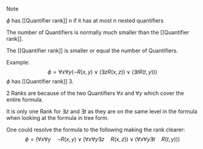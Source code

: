 > [!note]
> $\phi$ has [[Quantifier rank]] n if it has at most n nested quantifiers

The number of Quantifiers is  normally  much smaller than the  [[Quantifier rank]].

The [[Quantifier rank]] is smaller or equal the number of Quantifiers.

Example:
$$\phi = \forall x \forall y(\neg R(x,y) \lor (\exists z R(x,z))\lor(\exists t R(t,y)))$$
$\phi$ has [[Quantifier rank]] 3. 

2 Ranks are because of the two Quantifiers $\forall x$ and $\forall y$ which cover the entire formula.

It is only one Rank for $\exists z$ and $\exists t$ as they are on the same level in the formula when looking at the formula in tree form.

One could resolve the formula to the following making the rank clearer:
$$\phi = (\forall x \forall y \quad \neg R(x,y) \lor (\forall x \forall y\exists z \quad R(x,z))\lor(\forall x \forall y\exists t \quad R(t,y)))$$